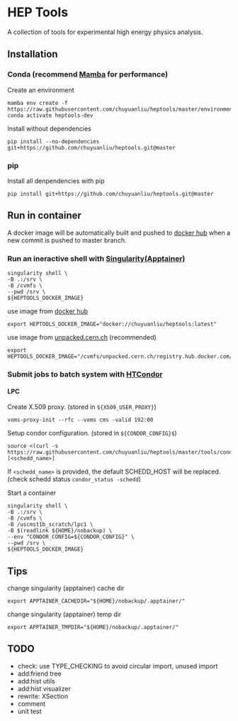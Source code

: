 # HEP Tools

A collection of tools for experimental high energy physics analysis.

## Installation

### Conda (recommend [Mamba](https://mamba.readthedocs.io/) for performance)

Create an environment

    mamba env create -f https://raw.githubusercontent.com/chuyuanliu/heptools/master/environment.yml
    conda activate heptools-dev
Install without dependencies

    pip install --no-dependencies git+https://github.com/chuyuanliu/heptools.git@master

### pip

Install all denpendencies with pip

    pip install git+https://github.com/chuyuanliu/heptools.git@master

## Run in container

A docker image will be automatically built and pushed to [docker hub](https://hub.docker.com/repository/docker/chuyuanliu/heptools) when a new commit is pushed to master branch.

### Run an ineractive shell with [Singularity(Apptainer)](https://apptainer.org/docs/user/latest/)

    singularity shell \
    -B .:/srv \
    -B /cvmfs \
    --pwd /srv \
    ${HEPTOOLS_DOCKER_IMAGE}
use image from [docker hub](https://hub.docker.com/repository/docker/chuyuanliu/heptools)

    export HEPTOOLS_DOCKER_IMAGE="docker://chuyuanliu/heptools:latest"
use image from [unpacked.cern.ch](https://cvmfs.readthedocs.io/en/latest/cpt-containers.html#using-unpacked-cern-ch) (recommended)

    export HEPTOOLS_DOCKER_IMAGE="/cvmfs/unpacked.cern.ch/registry.hub.docker.com/chuyuanliu/heptools:latest"

### Submit jobs to batch system with [HTCondor](https://htcondor.readthedocs.io/)

#### LPC

Create X.509 proxy. (stored in `${X509_USER_PROXY}`)

    voms-proxy-init --rfc --voms cms -valid 192:00

Setup condor configuration. (stored in `${CONDOR_CONFIG}$`)

    source <(curl -s https://raw.githubusercontent.com/chuyuanliu/heptools/master/tools/condor_config_lpc.sh) [<schedd_name>]
If `<schedd_name>` is provided, the default SCHEDD_HOST will be replaced. (check schedd status `condor_status -schedd`)

Start a container

    singularity shell \
    -B .:/srv \
    -B /cvmfs \
    -B /uscmst1b_scratch/lpc1 \
    -B $(readlink ${HOME}/nobackup) \
    --env "CONDOR_CONFIG=${CONDOR_CONFIG}" \
    --pwd /srv \
    ${HEPTOOLS_DOCKER_IMAGE}

## Tips

change singularity (apptainer) cache dir

    export APPTAINER_CACHEDIR="${HOME}/nobackup/.apptainer/"

change singularity (apptainer) temp dir

    export APPTAINER_TMPDIR="${HOME}/nobackup/.apptainer/"

## TODO

- check: use TYPE_CHECKING to avoid circular import, unused import
- add:friend tree
- add:hist utils
- add:hist visualizer
- rewrite: XSection
- comment
- unit test

